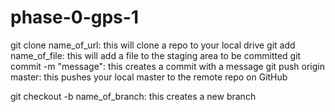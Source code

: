 # phase-0-gps-1

git clone name_of_url: this will clone a repo to your local drive
git add name_of_file: this will add a file to the staging area to be committed
git commit -m "message": this creates a commit with a message
git push origin master: this pushes your local master to the remote repo on GitHub

git checkout -b name_of_branch: this creates a new branch




